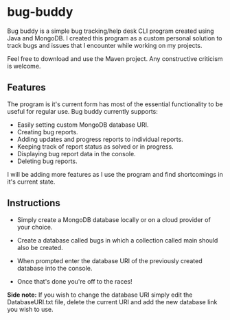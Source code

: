 # bug-buddy
Bug buddy is a simple bug tracking/help desk CLI program created using
Java and MongoDB. I created this program as a custom personal solution to 
track bugs and issues that I encounter while working on my projects.

Feel free to download and use the Maven project. Any constructive criticism is welcome.
## Features
The program is it's current form has most of the essential functionality to be 
useful for regular use. Bug buddy currently supports:

* Easily setting custom MongoDB database URI.
* Creating bug reports.
* Adding updates and progress reports to individual reports.
* Keeping track of report status as solved or in progress.
* Displaying bug report data in the console.
* Deleting bug reports.

I will be adding more features as I use the program and find shortcomings in it's current state.
## Instructions
* Simply create a MongoDB database locally or on a cloud provider of your choice.

* Create a database called bugs in which a collection called main should also be created.

* When prompted enter the database URI of the previously created database into the console.

* Once that's done you're off to the races!


**Side note:** If you wish to change the database URI simply edit the DatabaseURI.txt file, 
delete the current URI and add the new database link you wish to use.